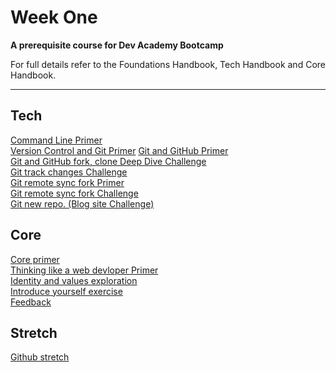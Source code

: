 # Week One

__A prerequisite course for Dev Academy Bootcamp__

For full details refer to the Foundations Handbook, Tech Handbook and Core Handbook.


------------

## Tech
[Command Line Primer](command-line-primer.md)  
[Version Control and Git Primer](git-version-control-primer.md)
[Git and GitHub Primer](git-github-primer.md)  
[Git and GitHub fork, clone Deep Dive Challenge](git-github-fork-clone-challenge.md)  
[Git track changes Challenge](git-track-and-commit-challenge.md)  
[Git remote sync fork Primer](git-remote-fork-merge-primer.md)  
[Git remote sync fork Challenge](git-remote-sync-fork-challenge.md)  
[Git new repo. (Blog site Challenge)](git-new-repo-github-pages-blog.md)  




## Core
[Core primer](core-primer.md)  
[Thinking like a web devloper Primer](think-like-a-programmer-primer.md)  
[Identity and values exploration](core-identity-and-values.md)  
[Introduce yourself exercise](core-introduce-yourself.md)  
[Feedback](../feedback.md)

## Stretch
[Github stretch](git-stretch-error-msgs.md)


